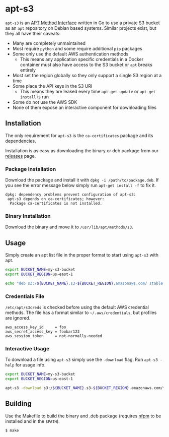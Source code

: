 # apt-s3

`apt-s3` is an [APT Method Interface](http://www.fifi.org/doc/libapt-pkg-doc/method.html/) written in Go to use a private S3 bucket as an `apt` repository on Debian based systems. Similar projects exist, but they all have their caveats:
  * Many are completely unmaintained
  * Most require `python` and some require additional `pip` packages
  * Some only use the default AWS authentication methods
    * This means any application specific credentials in a Docker container must also have access to the S3 bucket or `apt` breaks entirely
  * Most set the region globally so they only support a single S3 region at a time
  * Some place the API keys in the S3 URI
    * This means they are leaked every time `apt-get update` or `apt-get install` is run
  * Some do not use the AWS SDK
  * None of them expose an interactive component for downloading files

## Installation

The only requirement for `apt-s3` is the `ca-certificates` package and its dependencies.

Installation is as easy as downloading the binary or deb package from our [releases](releases) page.

### Package Installation

Download the package and install it with `dpkg -i /path/to/package.deb`. If you see the error message below simply run `apt-get install -f` to fix it.
```
dpkg: dependency problems prevent configuration of apt-s3:
 apt-s3 depends on ca-certificates; however:
  Package ca-certificates is not installed.
```

### Binary Installation

Download the binary and move it to `/usr/lib/apt/methods/s3`.

## Usage

Simply create an apt list file in the proper format to start using `apt-s3` with apt.
```bash
export BUCKET_NAME=my-s3-bucket
export BUCKET_REGION=us-east-1

echo "deb s3:/${BUCKET_NAME}.s3-${BUCKET_REGION}.amazonaws.com/ stable main" > /etc/apt/source.list.d/s3bucket.list"
```

### Credentials File

`/etc/apt/s3creds` is checked before using the default AWS credential methods. The file has a format similar to `~/.aws/credentials`, but profiles are ignored.

```
aws_access_key_id     = foo
aws_secret_access_key = foobar123
aws_session_token     = not-normally-needed
```

### Interactive Usage

To download a file using `apt-s3` simply use the `-download` flag. Run `apt-s3 -help` for usage info.

```bash
export BUCKET_NAME=my-s3-bucket
export BUCKET_REGION=us-east-1

apt-s3 -download s3:/${BUCKET_NAME}.s3-${BUCKET_REGION}.amazonaws.com/file -path /tmp/file
```

## Building

Use the Makefile to build the binary and .deb package (requires [nfpm](https://github.com/goreleaser/nfpm) to be installed and in the `$PATH`).

```bash
$ make
```

